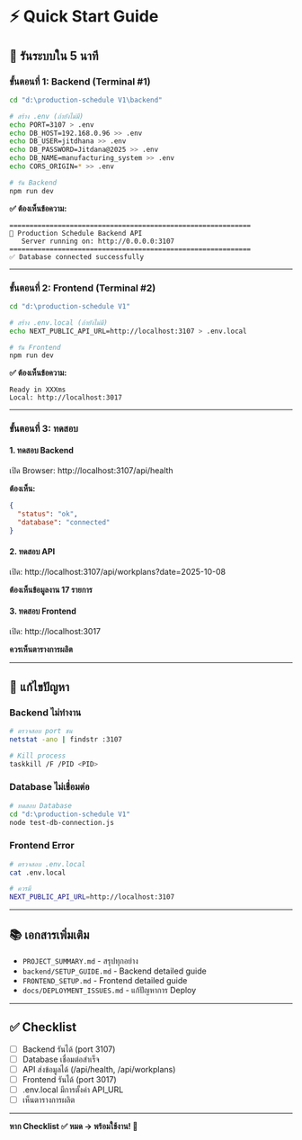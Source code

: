 # ⚡ Quick Start Guide

## 🚀 รันระบบใน 5 นาที

### ขั้นตอนที่ 1: Backend (Terminal #1)
```bash
cd "d:\production-schedule V1\backend"

# สร้าง .env (ถ้ายังไม่มี)
echo PORT=3107 > .env
echo DB_HOST=192.168.0.96 >> .env
echo DB_USER=jitdhana >> .env
echo DB_PASSWORD=Jitdana@2025 >> .env
echo DB_NAME=manufacturing_system >> .env
echo CORS_ORIGIN=* >> .env

# รัน Backend
npm run dev
```

**✅ ต้องเห็นข้อความ:**
```
============================================================
🚀 Production Schedule Backend API
   Server running on: http://0.0.0.0:3107
============================================================
✅ Database connected successfully
```

---

### ขั้นตอนที่ 2: Frontend (Terminal #2)
```bash
cd "d:\production-schedule V1"

# สร้าง .env.local (ถ้ายังไม่มี)
echo NEXT_PUBLIC_API_URL=http://localhost:3107 > .env.local

# รัน Frontend
npm run dev
```

**✅ ต้องเห็นข้อความ:**
```
Ready in XXXms
Local: http://localhost:3017
```

---

### ขั้นตอนที่ 3: ทดสอบ

#### 1. ทดสอบ Backend
เปิด Browser: http://localhost:3107/api/health

**ต้องเห็น:**
```json
{
  "status": "ok",
  "database": "connected"
}
```

#### 2. ทดสอบ API
เปิด: http://localhost:3107/api/workplans?date=2025-10-08

**ต้องเห็นข้อมูลงาน 17 รายการ**

#### 3. ทดสอบ Frontend
เปิด: http://localhost:3017

**ควรเห็นตารางการผลิต**

---

## 🐛 แก้ไขปัญหา

### Backend ไม่ทำงาน
```bash
# ตรวจสอบ port ชน
netstat -ano | findstr :3107

# Kill process
taskkill /F /PID <PID>
```

### Database ไม่เชื่อมต่อ
```bash
# ทดสอบ Database
cd "d:\production-schedule V1"
node test-db-connection.js
```

### Frontend Error
```bash
# ตรวจสอบ .env.local
cat .env.local

# ควรมี
NEXT_PUBLIC_API_URL=http://localhost:3107
```

---

## 📚 เอกสารเพิ่มเติม

- `PROJECT_SUMMARY.md` - สรุปทุกอย่าง
- `backend/SETUP_GUIDE.md` - Backend detailed guide
- `FRONTEND_SETUP.md` - Frontend detailed guide
- `docs/DEPLOYMENT_ISSUES.md` - แก้ปัญหาการ Deploy

---

## ✅ Checklist

- [ ] Backend รันได้ (port 3107)
- [ ] Database เชื่อมต่อสำเร็จ
- [ ] API ส่งข้อมูลได้ (/api/health, /api/workplans)
- [ ] Frontend รันได้ (port 3017)
- [ ] .env.local มีการตั้งค่า API_URL
- [ ] เห็นตารางการผลิต

---

**หาก Checklist ✅ หมด → พร้อมใช้งาน! 🎉**





